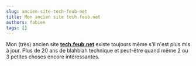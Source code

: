 ```yaml
---
slug: ancien-site-tech-feub-net
title: Mon ancien site tech.feub.net
authors: fabien
tags: []
---
```


Mon (très) ancien site [**tech.feub.net**](https://tech.feub.net) existe toujours même s'il n'est plus mis à jour. Plus de 20 ans de blahblah technique et peut-être quand même 2 ou 3 petites choses encore intéressantes.
